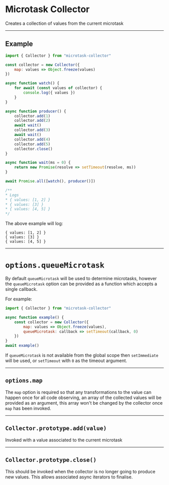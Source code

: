 # Microtask Collector

Creates a collection of values from the current microtask

-------------

## Example

```js
import { Collector } from "microtask-collector"

const collector = new Collector({
    map: values => Object.freeze(values)
})

async function watch() {
    for await (const values of collector) {
        console.log({ values })
    }
}

async function producer() {
    collector.add(1)
    collector.add(2)
    await wait()
    collector.add(3)
    await wait()
    collector.add(4)
    collector.add(5)
    collector.close()
}

async function wait(ms = 0) {
    return new Promise(resolve => setTimeout(resolve, ms))
}

await Promise.all([watch(), producer()])

/**
* Logs 
* { values: [1, 2] }
* { values: [3] }
* { values: [4, 5] }
*/
```

The above example will log:

```
{ values: [1, 2] }
{ values: [3] }
{ values: [4, 5] }
```

-------------

# `options.queueMicrotask`

By default `queueMicrotask` will be used to determine microtasks, however the `queueMicrotask` option can be provided as a function which accepts a single callback. 

For example:

```js
import { Collector } from "microtask-collector"

async function example() {
	const collector = new Collector({
		map: values => Object.freeze(values),
		queueMicrotask: callback => setTimeout(callback, 0)
	})
}
await example()
```

If `queueMicrotask` is not available from the global scope then `setImmediate` will be used, or `setTimeout` with `0` as the timeout argument.

-------------

## `options.map`

The `map` option is required so that any transformations to the value can happen once for all code observing, an array of the collected values will be provided as an argument, this array won't be changed by the collector once `map` has been invoked. 

-------------

## `Collector.prototype.add(value)`

Invoked with a value associated to the current microtask

-------------

## `Collector.prototype.close()`

This should be invoked when the collector is no longer going to produce new values. This allows associated async iterators to finalise. 
